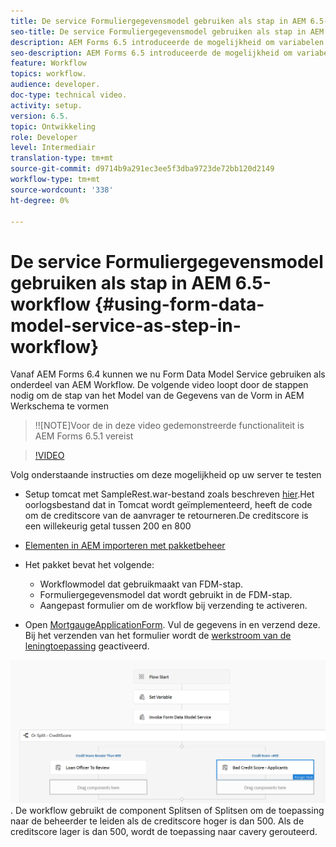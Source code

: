```yaml
---
title: De service Formuliergegevensmodel gebruiken als stap in AEM 6.5-workflow
seo-title: De service Formuliergegevensmodel gebruiken als stap in AEM 6.5-workflow
description: AEM Forms 6.5 introduceerde de mogelijkheid om variabelen te maken in de AEM Workflow. Met deze nieuwe mogelijkheid die de "Invoke Form Data Model Service" in AEM workflow gebruikt, is heel eenvoudig geworden. De volgende video zal u door de stappen lopen betrokken bij het gebruiken van de Invoke Dienst van het ModelGegevens van de Vorm in AEM Werkstroom.
seo-description: AEM Forms 6.5 introduceerde de mogelijkheid om variabelen te maken in de AEM Workflow. Met deze nieuwe mogelijkheid die de "Invoke Form Data Model Service" in AEM workflow gebruikt, is heel eenvoudig geworden. De volgende video zal u door de stappen lopen betrokken bij het gebruiken van de Invoke Dienst van het ModelGegevens van de Vorm in AEM Werkstroom.
feature: Workflow
topics: workflow.
audience: developer.
doc-type: technical video.
activity: setup.
version: 6.5.
topic: Ontwikkeling
role: Developer
level: Intermediair
translation-type: tm+mt
source-git-commit: d9714b9a291ec3ee5f3dba9723de72bb120d2149
workflow-type: tm+mt
source-wordcount: '338'
ht-degree: 0%

---
```



# De service Formuliergegevensmodel gebruiken als stap in AEM 6.5-workflow {#using-form-data-model-service-as-step-in-workflow}

Vanaf AEM Forms 6.4 kunnen we nu Form Data Model Service gebruiken als onderdeel van AEM Workflow. De volgende video loopt door de stappen nodig om de stap van het Model van de Gegevens van de Vorm in AEM Werkschema te vormen

>!![NOTE]Voor de in deze video gedemonstreerde functionaliteit is AEM Forms 6.5.1 vereist


>[!VIDEO](https://video.tv.adobe.com/v/28145?quality=9&learn=on)

Volg onderstaande instructies om deze mogelijkheid op uw server te testen

* Setup tomcat met SampleRest.war-bestand zoals beschreven [hier](https://helpx.adobe.com/experience-manager/kt/forms/using/preparing-datasource-for-form-data-model-tutorial-use.html).Het oorlogsbestand dat in Tomcat wordt geïmplementeerd, heeft de code om de creditscore van de aanvrager te retourneren.De creditscore is een willekeurig getal tussen 200 en 800

* [ Elementen in AEM importeren met pakketbeheer](assets/aem65-loanapplication.zip)
* Het pakket bevat het volgende:

   * Workflowmodel dat gebruikmaakt van FDM-stap.
   * Formuliergegevensmodel dat wordt gebruikt in de FDM-stap.
   * Aangepast formulier om de workflow bij verzending te activeren.
* Open [MortgaugeApplicationForm](http://localhost:4502/content/dam/formsanddocuments/loanapplication/jcr:content?wcmmode=disabled). Vul de gegevens in en verzend deze. Bij het verzenden van het formulier wordt de [werkstroom van de leningtoepassing](http://http://localhost:4502/editor.html/conf/global/settings/workflow/models/LoanApplication2.html) geactiveerd.

![ workflow  ](assets/invokefdm651.PNG).
De workflow gebruikt de component Splitsen of Splitsen om de toepassing naar de beheerder te leiden als de creditscore hoger is dan 500. Als de creditscore lager is dan 500, wordt de toepassing naar cavery gerouteerd.
